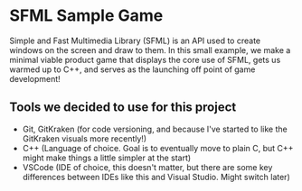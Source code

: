 # SFML Sample Game
Simple and Fast Multimedia Library (SFML) is an API used to create windows on the screen and draw to them. In this small example, we make a minimal viable product game that displays the core use of SFML, gets us warmed up to C++, and serves as the launching off point of game development!

## Tools we decided to use for this project
- Git, GitKraken (for code versioning, and because I've started to like the GitKraken visuals more recently!)
- C++ (Language of choice. Goal is to eventually move to plain C, but C++ might make things a little simpler at the start)
- VSCode (IDE of choice, this doesn't matter, but there are some key differences between IDEs like this and Visual Studio. Might switch later)
